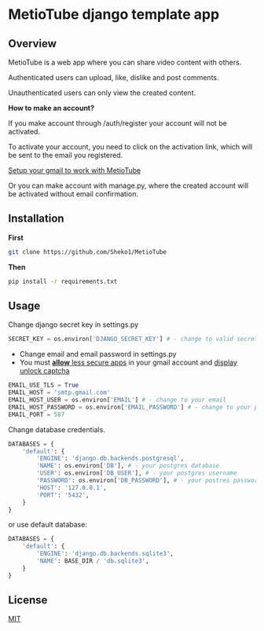 # MetioTube django template app

## Overview
MetioTube is a web app where you can share video content with others.

Authenticated users can upload, like, dislike and post comments.

Unauthenticated users can only view the created content.

**How to make an account?**

If you make account through /auth/register your account will not be activated.

To activate your account, you need to click on the activation link, which will be sent to the email you registered.

[Setup your gmail to work with MetioTube](#usage)

Or you can make account with manage.py, where the created account will be activated without email confirmation.

## Installation
**First**
```bash
git clone https://github.com/Sheko1/MetioTube
```
**Then**

```bash
pip install -r requirements.txt
```

## Usage
Change django secret key in settings.py
```python
SECRET_KEY = os.environ['DJANGO_SECRET_KEY'] # - change to valid secret key
```
- Change email and email password in settings.py
- You must [**allow** less secure apps](https://myaccount.google.com/lesssecureapps) in your gmail account and [display unlock captcha](https://www.google.com/accounts/DisplayUnlockCaptcha)

```python
EMAIL_USE_TLS = True
EMAIL_HOST = 'smtp.gmail.com'
EMAIL_HOST_USER = os.environ['EMAIL'] # - change to your email
EMAIL_HOST_PASSWORD = os.environ['EMAIL_PASSWORD'] # - change to your password
EMAIL_PORT = 587
```

Change database credentials.

```python
DATABASES = {
    'default': {
        'ENGINE': 'django.db.backends.postgresql',
        'NAME': os.environ['DB'], # - your postgres database
        'USER': os.environ['DB_USER'], # - your postgres username
        'PASSWORD': os.environ['DB_PASSWORD'], # - your postres password
        'HOST': '127.0.0.1',
        'PORT': '5432',
    }
}
```
or use default database:

```python
DATABASES = {
    'default': {
        'ENGINE': 'django.db.backends.sqlite3',
        'NAME': BASE_DIR / 'db.sqlite3',
    }
}
```

## License
[MIT](https://github.com/Sheko1/MetioTube/blob/main/LICENSE)
